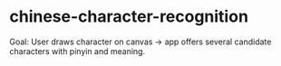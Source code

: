 # chinese-character-recognition
Goal: User draws character on canvas -> app offers several candidate characters with pinyin and meaning. 
